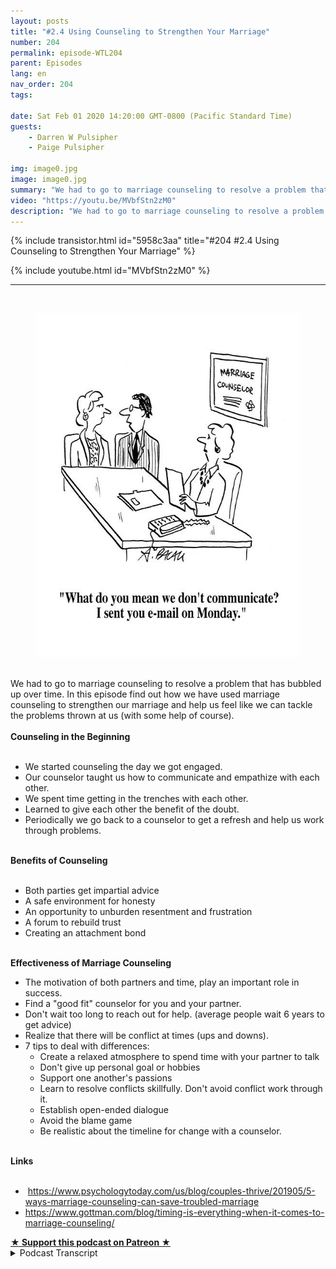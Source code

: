 ```yaml
---
layout: posts
title: "#2.4 Using Counseling to Strengthen Your Marriage"
number: 204
permalink: episode-WTL204
parent: Episodes
lang: en
nav_order: 204
tags:

date: Sat Feb 01 2020 14:20:00 GMT-0800 (Pacific Standard Time)
guests:
    - Darren W Pulsipher
    - Paige Pulsipher

img: image0.jpg
image: image0.jpg
summary: "We had to go to marriage counseling to resolve a problem that has bubbled up over time. In this episode, find out how we have used marriage counseling to strengthen our marriage and help us feel like we can tackle the problems thrown at us (with some help, of course)."
video: "https://youtu.be/MVbfStn2zM0"
description: "We had to go to marriage counseling to resolve a problem that has bubbled up over time. In this episode, find out how we have used marriage counseling to strengthen our marriage and help us feel like we can tackle the problems thrown at us (with some help, of course)."
---
```


<div>
{% include transistor.html id="5958c3aa" title="#204 #2.4 Using Counseling to Strengthen Your Marriage" %}

{% include youtube.html id="MVbfStn2zM0" %}
</div>

---

<html><head></head><body><div><br><figure data-trix-attachment="{&quot;contentType&quot;:&quot;image&quot;,&quot;height&quot;:550,&quot;url&quot;:&quot;https://imgc.allpostersimages.com/img/print/u-g-PGRYFV0.jpg?w=550&amp;h=550&amp;p=0&quot;,&quot;width&quot;:550}" data-trix-content-type="image" class="attachment attachment--preview"><img src="./image0.jpg" width="550" height="550"><figcaption class="attachment__caption"></figcaption></figure></div><div><br></div><div>We had to go to marriage counseling to resolve a problem that has bubbled up over time. In this episode find out how we have used marriage counseling to strengthen our marriage and help us feel like we can tackle the problems thrown at us (with some help of course).</div><div><strong><br>Counseling in the Beginning<br></strong><br></div><ul><li>We started counseling the day we got engaged.</li><li>Our counselor taught us how to communicate and empathize with each other.</li><li>We spent time getting in the trenches with each other.</li><li>Learned to give each other the benefit of the doubt.</li><li>Periodically we go back to a counselor to get a refresh and help us work through problems.</li></ul><div><strong><br>Benefits of Counseling<br></strong><br></div><ul><li>Both parties get impartial advice</li><li>A safe environment for honesty</li><li>An opportunity to unburden resentment and frustration</li><li>A forum to rebuild trust</li><li>Creating an attachment bond</li></ul><div><strong><br>Effectiveness of Marriage Counseling</strong></div><ul><li>The motivation of both partners and time, play an important role in success.</li><li>Find a "good fit" counselor for you and your partner.</li><li>Don't wait too long to reach out for help. (average people wait 6 years to get advice)</li><li>Realize that there will be conflict at times (ups and downs).</li><li>7 tips to deal with differences:<ul><li>Create a relaxed atmosphere to spend time with your partner to talk</li><li>Don't give up personal goal or hobbies</li><li>Support one another's passions</li><li>Learn to resolve conflicts skillfully. Don't avoid conflict work through it.</li><li>Establish open-ended dialogue</li><li>Avoid the blame game</li><li>Be realistic about the timeline for change with a counselor.</li></ul></li></ul><div><strong><br>Links<br></strong><br></div><ul><li>&nbsp;<a href="https://www.psychologytoday.com/us/blog/couples-thrive/201905/5-ways-marriage-counseling-can-save-troubled-marriage">https://www.psychologytoday.com/us/blog/couples-thrive/201905/5-ways-marriage-counseling-can-save-troubled-marriage</a></li><li><a href="https://www.gottman.com/blog/timing-is-everything-when-it-comes-to-marriage-counseling/">https://www.gottman.com/blog/timing-is-everything-when-it-comes-to-marriage-counseling/</a>&nbsp;</li></ul>
<strong>
  <a href="https://www.patreon.com/wheresthelemonade" target="_donate" rel="payment" title="★ Support this podcast on Patreon ★">★ Support this podcast on Patreon ★</a>
</strong></body></html>

<details>
<summary> Podcast Transcript </summary>

<p></p>

</details>
